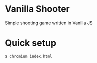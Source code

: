 # Vanilla Shooter
Simple shooting game written in Vanilla JS

# Quick setup
```console
$ chromium index.html
```
